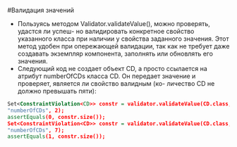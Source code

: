 #Валидация значений
* Пользуясь методом Validator.validateValue(), можно проверять, удастся ли успеш-
но валидировать конкретное свойство указанного класса при наличии у свойства
заданного значения. Этот метод удобен при опережающей валидации, так как не
требует даже создавать экземпляр компонента, заполнять или обновлять его
значения.
* Следующий код не создает объект CD, а просто ссылается на атрибут numberOfCDs
класса CD. Он передает значение и проверяет, является ли свойство валидным (ко-
личество CD не должно превышать пяти):
```xml
Set<ConstraintViolation<CD>> constr = validator.validateValue(CD.class,
"numberOfCDs", 2);
assertEquals(0, constr.size());
Set<ConstraintViolation<CD>> constr = validator.validateValue(CD.class,
"numberOfCDs", 7);
assertEquals(1, constr.size());
```

